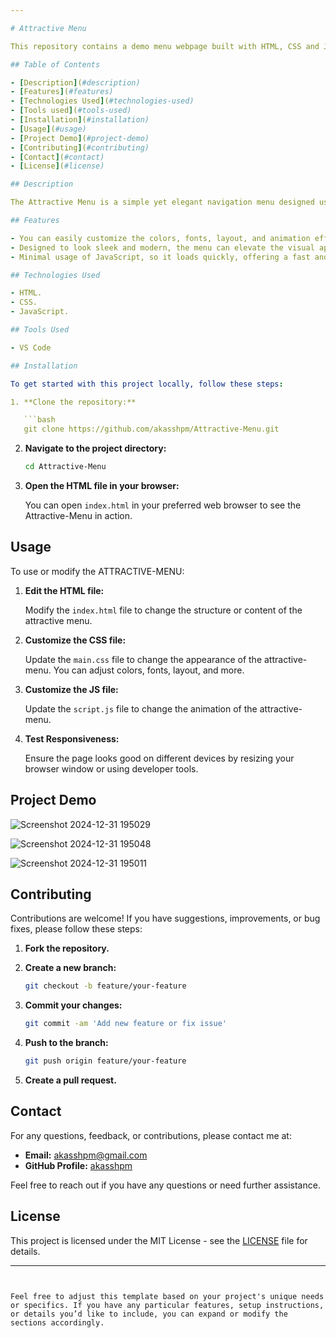 ```yaml
---

# Attractive Menu

This repository contains a demo menu webpage built with HTML, CSS and JavaScript. This is a simple and elegant HTML, CSS and JavaScript based menu designed to provide a visually appealing navigation experience for websites.

## Table of Contents

- [Description](#description)
- [Features](#features)
- [Technologies Used](#technologies-used)
- [Tools used](#tools-used)
- [Installation](#installation)
- [Usage](#usage)
- [Project Demo](#project-demo)
- [Contributing](#contributing)
- [Contact](#contact)
- [License](#license)

## Description

The Attractive Menu is a simple yet elegant navigation menu designed using HTML, CSS and JavaScript. This project focuses on creating a visually appealing and responsive menu that enhances the user experience of any website. The menu is designed to be easily customizable, allowing you to modify the colors, fonts, and layout to match your website's design.

## Features

- You can easily customize the colors, fonts, layout, and animation effects to match your website's design, giving you full control over the look and feel.
- Designed to look sleek and modern, the menu can elevate the visual appeal of any website, improving both aesthetics and user navigation.
- Minimal usage of JavaScript, so it loads quickly, offering a fast and responsive user experience.

## Technologies Used

- HTML.
- CSS.
- JavaScript.

## Tools Used

- VS Code 

## Installation

To get started with this project locally, follow these steps:

1. **Clone the repository:**

   ```bash
   git clone https://github.com/akasshpm/Attractive-Menu.git
   ```

2. **Navigate to the project directory:**

   ```bash
   cd Attractive-Menu
   ```

3. **Open the HTML file in your browser:**

   You can open `index.html` in your preferred web browser to see the Attractive-Menu in action.

## Usage

To use or modify the ATTRACTIVE-MENU:

1. **Edit the HTML file:**

   Modify the `index.html` file to change the structure or content of the attractive menu.

2. **Customize the CSS file:**

   Update the `main.css` file to change the appearance of the attractive-menu. You can adjust colors, fonts, layout, and more.

3. **Customize the JS file:**

   Update the `script.js` file to change the animation of the attractive-menu.

3. **Test Responsiveness:**

   Ensure the page looks good on different devices by resizing your browser window or using developer tools.

 ## Project Demo
 
![Screenshot 2024-12-31 195029](https://github.com/user-attachments/assets/abd3124c-2bb5-42e8-b730-2536961d09da)

![Screenshot 2024-12-31 195048](https://github.com/user-attachments/assets/418cf806-b5f6-4451-b1fd-0d80f6443459)

![Screenshot 2024-12-31 195011](https://github.com/user-attachments/assets/78b07961-000b-4f06-9d03-5b1f78726d26)

## Contributing

Contributions are welcome! If you have suggestions, improvements, or bug fixes, please follow these steps:

1. **Fork the repository.**
2. **Create a new branch:**

   ```bash
   git checkout -b feature/your-feature
   ```

3. **Commit your changes:**

   ```bash
   git commit -am 'Add new feature or fix issue'
   ```

4. **Push to the branch:**

   ```bash
   git push origin feature/your-feature
   ```

5. **Create a pull request.**

## Contact

For any questions, feedback, or contributions, please contact me at:

- **Email:** akasshpm@gmail.com
- **GitHub Profile:** [akasshpm](https://github.com/akasshpm)

Feel free to reach out if you have any questions or need further assistance.

## License

This project is licensed under the MIT License - see the [LICENSE](LICENSE) file for details.

---
```


Feel free to adjust this template based on your project's unique needs or specifics. If you have any particular features, setup instructions, or details you’d like to include, you can expand or modify the sections accordingly.
